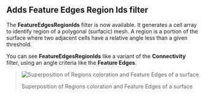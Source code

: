 ## Adds Feature Edges Region Ids filter

The **FeatureEdgesRegionIds** filter is now available. It generates a cell array to identify region of a polygonal (surfacic) mesh.
A region is a portion of the surface where two adjacent cells have a relative angle less than a given threshold.

You can see **FeatureEdgesRegionIds** like a variant of the **Connectivity** filter, using an angle criteria like the **Feature Edges**.

> ![Superposition of Regions coloration and Feature Edges of a surface](!region-ids-filter.png)
>
> Superposition of Regions coloration and Feature Edges of a surface
